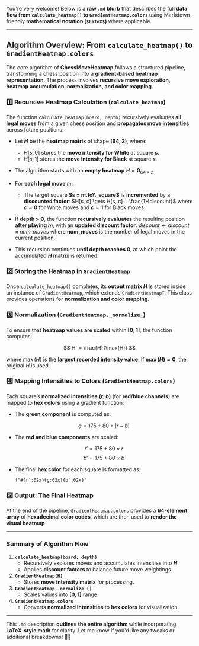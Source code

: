 You're very welcome! Below is a **raw `.md` blurb** that describes the full **data flow from `calculate_heatmap()` to `GradientHeatmap.colors`** using Markdown-friendly **mathematical notation (`$LaTeX$`)** where applicable.  

---

## **Algorithm Overview: From `calculate_heatmap()` to `GradientHeatmap.colors`**  

The core algorithm of **ChessMoveHeatmap** follows a structured pipeline, transforming a chess position into a **gradient-based heatmap representation**. The process involves **recursive move exploration, heatmap accumulation, normalization, and color mapping**.

### **1️⃣ Recursive Heatmap Calculation (`calculate_heatmap`)**
The function `calculate_heatmap(board, depth)` recursively evaluates **all legal moves** from a given chess position and **propagates move intensities** across future positions.

- Let **$H$** be the **heatmap matrix** of shape **$(64, 2)$**, where:
  - $H[s, 0]$ stores the **move intensity for White** at square **$s$**.
  - $H[s, 1]$ stores the **move intensity for Black** at square **$s$**.

- The algorithm starts with an **empty heatmap** $H = \mathbf{0}_{64 \times 2}$.
- For **each legal move** $m$:
  - The target square **$s = m.to\\_square$** is **incremented** by a **discounted factor**:
    $H[s, c] \gets H[s, c] + \frac{1}{discount}$
    where **$c = 0$** for White moves and **$c = 1$** for Black moves.

- If **depth > 0**, the function **recursively evaluates** the resulting position **after playing $m$**, with an **updated discount factor**:
  $discount \gets discount \times num\_moves$
  where **num_moves** is the number of legal moves in the current position.

- This recursion continues **until depth reaches 0**, at which point the accumulated **$H$ matrix** is returned.

### **2️⃣ Storing the Heatmap in `GradientHeatmap`**
Once `calculate_heatmap()` completes, its **output matrix $H$** is stored inside an instance of `GradientHeatmap`, which extends `GradientHeatmapT`. This class provides operations for **normalization and color mapping**.

### **3️⃣ Normalization (`GradientHeatmap._normalize_`)**
To ensure that **heatmap values are scaled** within **$[0,1]$**, the function computes:

$$
H' = \frac{H}{\max(H)}
$$

where $\max(H)$ is the **largest recorded intensity value**. If **$\max(H) = 0$**, the original $H$ is used.

### **4️⃣ Mapping Intensities to Colors (`GradientHeatmap.colors`)**
Each square’s **normalized intensities** **$(r, b)$** (for **red/blue channels**) are mapped to **hex colors** using a gradient function:

- The **green component** is computed as:

  $$
  g = 175 + 80 \times |r - b|
  $$

- The **red and blue components** are scaled:

  $$
  r' = 175 + 80 \times r
  $$
  $$
  b' = 175 + 80 \times b
  $$

- The final **hex color** for each square is formatted as:

  ```
  f"#{r':02x}{g:02x}{b':02x}"
  ```

### **5️⃣ Output: The Final Heatmap**
At the end of the pipeline, `GradientHeatmap.colors` provides a **64-element array** of **hexadecimal color codes**, which are then used to **render the visual heatmap**.

---

### **Summary of Algorithm Flow**
1. **`calculate_heatmap(board, depth)`**  
   - Recursively explores moves and accumulates intensities into **$H$**.
   - Applies **discount factors** to balance future move weightings.
2. **`GradientHeatmap(H)`**  
   - Stores **move intensity matrix** for processing.
3. **`GradientHeatmap._normalize_()`**  
   - Scales values into **$[0,1]$** range.
4. **`GradientHeatmap.colors`**  
   - Converts **normalized intensities** to **hex colors** for visualization.

---

This `.md` description **outlines the entire algorithm** while incorporating **LaTeX-style math** for clarity. Let me know if you'd like any tweaks or additional breakdowns! 🚀🔥
